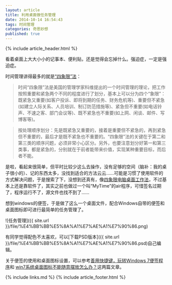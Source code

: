 ```yaml
---
layout: article
title: 利用桌面做任务管理
date: 2014-10-14 16:54:43
tags: 时间管理
categories: 奇思妙想
published: true
---
```


{% include  article_header.html %}

看着桌面上大大小小的记事本、便利贴，还是觉得会忘掉什么。强迫症，一定是强迫症。

时间管理讲得最多的就是[“四象限”法](http://wiki.mbalib.com/wiki/%E6%97%B6%E9%97%B4%E2%80%9C%E5%9B%9B%E8%B1%A1%E9%99%90%E2%80%9D%E6%B3%95)：

>时间“四象限”法是美国的管理学家科维提出的一个时间管理的理论，把工作按照重要和紧急两个不同的程度进行了划分，基本上可以分为四个“象限”：既紧急又重要(如客户投诉、即将到期的任务、财务危机等)、重要但不紧急(如建立人际关系、人员培训、制订防范措施等)、紧急但不重要(如电话铃声、不速之客、部门会议等)、既不紧急也不重要(如上网、闲谈、邮件、写博客等)。

>按处理顺序划分：先是既紧急又重要的，接着是重要但不紧急的，再到紧急但不重要的，最后才是既不紧急也不重要的。“四象限”法的关键在于第二和第三类的顺序问题，必须非常小心区分。另外，也要注意划分好第一和第三类事，都是紧急的，分别就在于前者能带来价值，实现某种重要目标，而后者不能。

是啦，看起来很简单，但平时比较少这么去操作，没有足够的空间（脑补：我的桌子很小的）、记的东西太多，没找到适合的方法云云……可能是习惯了使用软件的方式解决问题，于是搜索了下，没想到还真有，像[四象限电脑桌面工作法](http://drizzlep.diandian.com/GTDdesktop)，不过基本上还是靠软件了，其实之前也做过一个叫“MyTime”的air程序，可惜签名过期了，程序运行不了，源文件也找不到了……

想到windows的便签，于是做了这么一个桌面文件，配合Windows自带的便签和桌面图标即可进行最简单的任务管理了。

![任务管理]({{ site.url }}/file/%E4%BB%BB%E5%8A%A1%E7%AE%A1%E7%90%86.png)

有同学觉得配色不太喜欢，可以[下载PSD版本]({{ site.url }}/file/%E4%BB%BB%E5%8A%A1%E7%AE%A1%E7%90%86.psd)自己编辑。

关于便签的使用和桌面图标设置，可以参考[善用快捷键，玩转Windows 7便签程序](http://jingyan.baidu.com/article/d2b1d1024ba4f75c7f37d47e.html)和
[win7系统桌面图标不能随意摆放怎么办？](http://www.seekxiu.com/article.aspx?id=17938)这两篇文章。

{% include links.md %}
{% include article_footer.html %}
